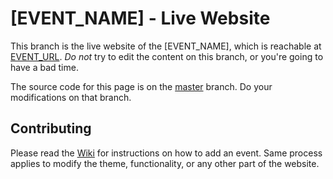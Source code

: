 # [EVENT_NAME] - Live Website

This branch is the live website of the [EVENT_NAME], which is
reachable at [EVENT_URL](https://EVENT_URL). *Do not*
try to edit the content on this branch, or you're going to have a bad time.

The source code for this page is on the
[master](GITHUB_URL/tree/master) branch.
Do your modifications on that branch.

## Contributing

Please read the
[Wiki](GITHUB_URL/wiki/Contributing)
for instructions on how to add an event. Same process applies to modify the
theme, functionality, or any other part of the website.
